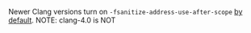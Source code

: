 Newer Clang versions turn on `-fsanitize-address-use-after-scope` [by default](https://github.com/google/sanitizers/wiki/AddressSanitizerUseAfterScope).
NOTE: clang-4.0 is NOT
